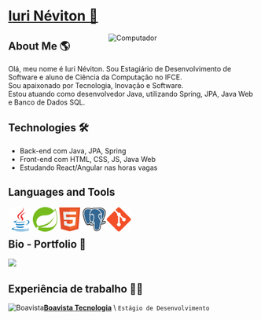# <a href="https://bio-nevitoniuri.vercel.app/" target="_blank">Iuri Néviton 👋</a>

<a href="https://bio-nevitoniuri.vercel.app/" target="_blank">
<img src="https://camo.githubusercontent.com/9afefcbff89a66b497e623146404d0e0d51fd46d9cd4039f8580a339a2ad9cbc/68747470733a2f2f6d69726f2e6d656469756d2e636f6d2f6d61782f323830302f312a4255376630324c655165454c7a747178613865436d772e676966" min-width="300px" max-width="300px" width="300px" align="right" alt="Computador">
</a>

## About Me :earth_americas:
Olá, meu nome é Iuri Néviton. Sou Estagiário de Desenvolvimento de Software e aluno de Ciência da Computação no IFCE. <br>
Sou apaixonado por Tecnologia, Inovação e Software. <br>
Estou atuando como desenvolvedor Java, utilizando Spring, JPA, Java Web e Banco de Dados SQL.


## Technologies :hammer_and_wrench:
- Back-end com Java, JPA, Spring
- Front-end com HTML, CSS, JS, Java Web
- Estudando React/Angular nas horas vagas

 ## Languages and Tools
 <!--- <div>
  <a href="https://github.com/nevitoniuri">
   <img height="180em" src="https://github-readme-stats.vercel.app/api/top-langs/?username=nevitoniuri&layout=compact&langs_count=7&theme=dracula" />
  </a>
 </div>--->

 <img height="50" align="left" alt="Java" height="100"  src="https://raw.githubusercontent.com/devicons/devicon/master/icons/java/java-original.svg">
 <img height="50" align="left" alt="Spring" height="100"  src="https://raw.githubusercontent.com/devicons/devicon/master/icons/spring/spring-original.svg">
 <img height="50" align="left" alt="HTML" height="100"  src="https://raw.githubusercontent.com/devicons/devicon/master/icons/html5/html5-original.svg">
 <img height="50" align="left" alt="Postgres" height="100"  src="https://raw.githubusercontent.com/devicons/devicon/master/icons/postgresql/postgresql-original.svg">
 <img height="50" align="left" alt="Git" height="100"  src="https://raw.githubusercontent.com/devicons/devicon/master/icons/git/git-plain.svg"> 

 <br>
 <br>



## Bio - Portfolio 💼

<a href="https://bio-nevitoniuri.vercel.app/" target="_blank">
   <img src="https://img.icons8.com/dusk/50/000000/contract-job.png"/>
</a>




## Experiência de trabalho :man_technologist:

[<img align="left" height="30px"  alt="Boavista" src="https://boavistatecnologia.com.br/wp-content/themes/atratis/build/images/logo.png"/>](https://boavistatecnologia.com.br/)

[**Boavista Tecnologia**](https://boavistatecnologia.com.br/) \ `Estágio de Desenvolvimento `

## 


  
   
<!---
nevitoniuri/nevitoniuri is a ✨ special ✨ repository because its `README.md` (this file) appears on your GitHub profile.
You can click the Preview link to take a look at your changes.
--->
